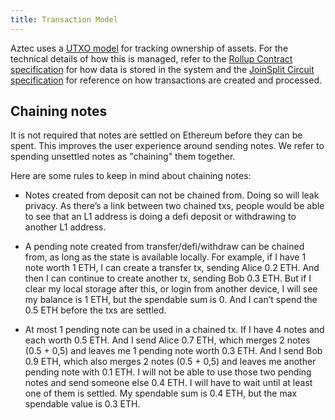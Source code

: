```yaml
---
title: Transaction Model
---
```


Aztec uses a [UTXO model](https://en.wikipedia.org/wiki/Unspent_transaction_output) for tracking ownership of assets. For the technical details of how this is managed, refer to the [Rollup Contract specification](../spec/rollup_contract) for how data is stored in the system and the [JoinSplit Circuit specification](../spec/join_split_circuit) for reference on how transactions are created and processed.

## Chaining notes

It is not required that notes are settled on Ethereum before they can be spent. This improves the user experience around sending notes. We refer to spending unsettled notes as "chaining" them together.

Here are some rules to keep in mind about chaining notes:

- Notes created from deposit can not be chained from. Doing so will leak privacy. As there’s a link between two chained txs, people would be able to see that an L1 address is doing a defi deposit or withdrawing to another L1 address.

- A pending note created from transfer/defi/withdraw can be chained from, as long as the state is available locally. For example, if I have 1 note worth 1 ETH, I can create a transfer tx, sending Alice 0.2 ETH. And then I can continue to create another tx, sending Bob 0.3 ETH. But if I clear my local storage after this, or login from another device, I will see my balance is 1 ETH, but the spendable sum is 0. And I can’t spend the 0.5 ETH before the txs are settled.

- At most 1 pending note can be used in a chained tx. If I have 4 notes and each worth 0.5 ETH. And I send Alice 0.7 ETH, which merges 2 notes (0.5 + 0,5) and leaves me 1 pending note worth 0.3 ETH. And I send Bob 0.9 ETH, which also merges 2 notes (0.5 + 0,5) and leaves me another pending note with 0.1 ETH. I will not be able to use those two pending notes and send someone else 0.4 ETH. I will have to wait until at least one of them is settled. My spendable sum is 0.4 ETH, but the max spendable value is 0.3 ETH.
